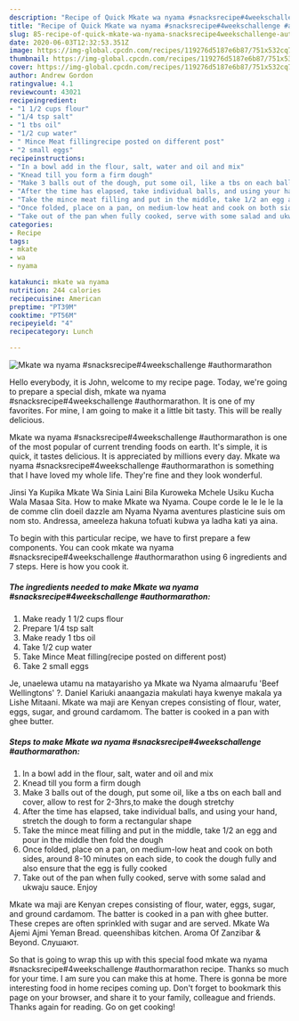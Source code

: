 ```yaml
---
description: "Recipe of Quick Mkate wa nyama #snacksrecipe#4weekschallenge #authormarathon"
title: "Recipe of Quick Mkate wa nyama #snacksrecipe#4weekschallenge #authormarathon"
slug: 85-recipe-of-quick-mkate-wa-nyama-snacksrecipe4weekschallenge-authormarathon
date: 2020-06-03T12:32:53.351Z
image: https://img-global.cpcdn.com/recipes/119276d5187e6b87/751x532cq70/mkate-wa-nyama-snacksrecipe4weekschallenge-authormarathon-recipe-main-photo.jpg
thumbnail: https://img-global.cpcdn.com/recipes/119276d5187e6b87/751x532cq70/mkate-wa-nyama-snacksrecipe4weekschallenge-authormarathon-recipe-main-photo.jpg
cover: https://img-global.cpcdn.com/recipes/119276d5187e6b87/751x532cq70/mkate-wa-nyama-snacksrecipe4weekschallenge-authormarathon-recipe-main-photo.jpg
author: Andrew Gordon
ratingvalue: 4.1
reviewcount: 43021
recipeingredient:
- "1 1/2 cups flour"
- "1/4 tsp salt"
- "1 tbs oil"
- "1/2 cup water"
- " Mince Meat fillingrecipe posted on different post"
- "2 small eggs"
recipeinstructions:
- "In a bowl add in the flour, salt, water and oil and mix"
- "Knead till you form a firm dough"
- "Make 3 balls out of the dough, put some oil, like a tbs on each ball and cover, allow to rest for 2-3hrs,to make the dough stretchy"
- "After the time has elapsed, take individual balls, and using your hand, stretch the dough to form a rectangular shape"
- "Take the mince meat filling and put in the middle, take 1/2 an egg and pour in the middle then fold the dough"
- "Once folded, place on a pan, on medium-low heat and cook on both sides, around 8-10 minutes on each side, to cook the dough fully and also ensure that the egg is fully cooked"
- "Take out of the pan when fully cooked, serve with some salad and ukwaju sauce. Enjoy"
categories:
- Recipe
tags:
- mkate
- wa
- nyama

katakunci: mkate wa nyama 
nutrition: 244 calories
recipecuisine: American
preptime: "PT39M"
cooktime: "PT56M"
recipeyield: "4"
recipecategory: Lunch

---
```



![Mkate wa nyama #snacksrecipe#4weekschallenge #authormarathon](https://img-global.cpcdn.com/recipes/119276d5187e6b87/751x532cq70/mkate-wa-nyama-snacksrecipe4weekschallenge-authormarathon-recipe-main-photo.jpg)

Hello everybody, it is John, welcome to my recipe page. Today, we're going to prepare a special dish, mkate wa nyama #snacksrecipe#4weekschallenge #authormarathon. It is one of my favorites. For mine, I am going to make it a little bit tasty. This will be really delicious.

Mkate wa nyama #snacksrecipe#4weekschallenge #authormarathon is one of the most popular of current trending foods on earth. It's simple, it is quick, it tastes delicious. It is appreciated by millions every day. Mkate wa nyama #snacksrecipe#4weekschallenge #authormarathon is something that I have loved my whole life. They're fine and they look wonderful.

Jinsi Ya Kupika Mkate Wa Sinia Laini Bila Kuroweka Mchele Usiku Kucha Wala Masaa Sita. How to make Mkate wa Nyama. Coupe corde le le le le la de comme clin doeil dazzle am Nyama Nyama aventures plasticine suis om nom sto. Andressa, ameeleza hakuna tofuati kubwa ya ladha kati ya aina.


To begin with this particular recipe, we have to first prepare a few components. You can cook mkate wa nyama #snacksrecipe#4weekschallenge #authormarathon using 6 ingredients and 7 steps. Here is how you cook it.

<!--inarticleads1-->

##### The ingredients needed to make Mkate wa nyama #snacksrecipe#4weekschallenge #authormarathon:

1. Make ready 1 1/2 cups flour
1. Prepare 1/4 tsp salt
1. Make ready 1 tbs oil
1. Take 1/2 cup water
1. Take  Mince Meat filling(recipe posted on different post)
1. Take 2 small eggs


Je, unaelewa utamu na matayarisho ya Mkate wa Nyama almaarufu &#39;Beef Wellingtons&#39; ?. Daniel Kariuki anaangazia makulati haya kwenye makala ya Lishe Mitaani. Mkate wa maji are Kenyan crepes consisting of flour, water, eggs, sugar, and ground cardamom. The batter is cooked in a pan with ghee butter. 

<!--inarticleads2-->

##### Steps to make Mkate wa nyama #snacksrecipe#4weekschallenge #authormarathon:

1. In a bowl add in the flour, salt, water and oil and mix
1. Knead till you form a firm dough
1. Make 3 balls out of the dough, put some oil, like a tbs on each ball and cover, allow to rest for 2-3hrs,to make the dough stretchy
1. After the time has elapsed, take individual balls, and using your hand, stretch the dough to form a rectangular shape
1. Take the mince meat filling and put in the middle, take 1/2 an egg and pour in the middle then fold the dough
1. Once folded, place on a pan, on medium-low heat and cook on both sides, around 8-10 minutes on each side, to cook the dough fully and also ensure that the egg is fully cooked
1. Take out of the pan when fully cooked, serve with some salad and ukwaju sauce. Enjoy


Mkate wa maji are Kenyan crepes consisting of flour, water, eggs, sugar, and ground cardamom. The batter is cooked in a pan with ghee butter. These crepes are often sprinkled with sugar and are served. Mkate Wa Ajemi Ajmi Yeman Bread. queenshibas kitchen. Aroma Of Zanzibar &amp; Beyond. Слушают. 

So that is going to wrap this up with this special food mkate wa nyama #snacksrecipe#4weekschallenge #authormarathon recipe. Thanks so much for your time. I am sure you can make this at home. There is gonna be more interesting food in home recipes coming up. Don't forget to bookmark this page on your browser, and share it to your family, colleague and friends. Thanks again for reading. Go on get cooking!
